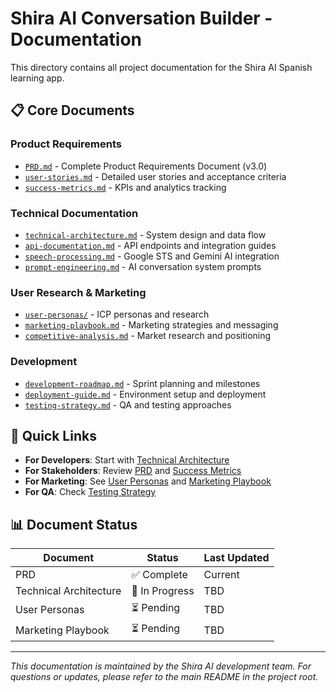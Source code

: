# Shira AI Conversation Builder - Documentation

This directory contains all project documentation for the Shira AI Spanish learning app.

## 📋 **Core Documents**

### Product Requirements
- [`PRD.md`](./PRD.md) - Complete Product Requirements Document (v3.0)
- [`user-stories.md`](./user-stories/) - Detailed user stories and acceptance criteria
- [`success-metrics.md`](./success-metrics.md) - KPIs and analytics tracking

### Technical Documentation
- [`technical-architecture.md`](./technical-architecture.md) - System design and data flow
- [`api-documentation.md`](./api/) - API endpoints and integration guides
- [`speech-processing.md`](./speech-processing.md) - Google STS and Gemini AI integration
- [`prompt-engineering.md`](./prompt-engineering.md) - AI conversation system prompts

### User Research & Marketing
- [`user-personas/`](./user-personas/) - ICP personas and research
- [`marketing-playbook.md`](./marketing-playbook.md) - Marketing strategies and messaging
- [`competitive-analysis.md`](./competitive-analysis.md) - Market research and positioning

### Development
- [`development-roadmap.md`](./development-roadmap.md) - Sprint planning and milestones
- [`deployment-guide.md`](./deployment-guide.md) - Environment setup and deployment
- [`testing-strategy.md`](./testing-strategy.md) - QA and testing approaches

## 🎯 **Quick Links**

- **For Developers**: Start with [Technical Architecture](./technical-architecture.md)
- **For Stakeholders**: Review [PRD](./PRD.md) and [Success Metrics](./success-metrics.md)  
- **For Marketing**: See [User Personas](./user-personas/) and [Marketing Playbook](./marketing-playbook.md)
- **For QA**: Check [Testing Strategy](./testing-strategy.md)

## 📊 **Document Status**

| Document | Status | Last Updated |
|----------|--------|--------------|
| PRD | ✅ Complete | Current |
| Technical Architecture | 🔄 In Progress | TBD |
| User Personas | ⏳ Pending | TBD |
| Marketing Playbook | ⏳ Pending | TBD |

---

*This documentation is maintained by the Shira AI development team. For questions or updates, please refer to the main README in the project root.* 